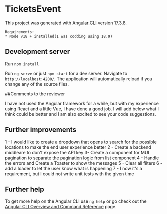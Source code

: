 # TicketsEvent

This project was generated with [Angular CLI](https://github.com/angular/angular-cli) version 17.3.8.

    Requirements:
    * Node v18 + installed(I was codding using 18.9)

## Development server

Run `npm install`

Run `ng serve` or just `npm start` for a dev server. Navigate to `http://localhost:4200/`. The application will automatically reload if you change any of the source files.

##Comments to the reviewer

I have not used the Angular framework for a while, but with my experience using React and a little Vue, I have done a good job. I will add below what I think could be better and I am also excited to see your code suggestions.

## Further improvements

1 - I would like to create a dropdown that opens to search 
for the possible locations to make the end user experience better
2 - Create a backend middleare to don't expose the API key
3- Create a component for MUI pagination to separate the pagination logic from list component
4 - Handle the errors and Create a Toaster to show the messages
5 - Clear all filters
6 - add a loader to let the user know what is happening
7 - I now it's a requirement, but I could not write unit tests with the given time

## Further help

To get more help on the Angular CLI use `ng help` or go check out the [Angular CLI Overview and Command Reference](https://angular.io/cli) page.
